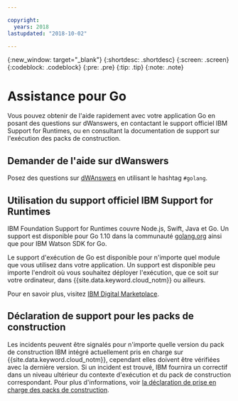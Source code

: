 ```yaml
---

copyright:
  years: 2018
lastupdated: "2018-10-02"

---
```


{:new_window: target="_blank"}
{:shortdesc: .shortdesc}
{:screen: .screen}
{:codeblock: .codeblock}
{:pre: .pre}
{:tip: .tip}
{:note: .note}

# Assistance pour Go 

Vous pouvez obtenir de l'aide rapidement avec votre application Go en posant des questions sur dWanswers, en contactant le support officiel IBM Support for Runtimes, ou en consultant la documentation de support sur l'exécution des packs de construction.

## Demander de l'aide sur dWanswers

Posez des questions sur [dWAnswers](https://developer.ibm.com/answers/topics/golang.html) en utilisant le hashtag `#golang`.

## Utilisation du support officiel IBM Support for Runtimes

IBM Foundation Support for Runtimes couvre Node.js, Swift, Java et Go. Un support est disponible pour Go 1.10 dans la communauté [golang.org](https://golang.org/) ainsi que pour IBM Watson SDK for Go. 

Le support d'exécution de Go est disponible pour n'importe quel module que vous utilisez dans votre application. Un support est disponible peu importe l'endroit où vous souhaitez déployer l'exécution, que ce soit sur votre ordinateur, dans {{site.data.keyword.cloud_notm}} ou ailleurs.

Pour en savoir plus, visitez [IBM Digital Marketplace](https://www.ibm.com/us-en/marketplace/support-for-runtimes).

## Déclaration de support pour les packs de construction

Les incidents peuvent être signalés pour n'importe quelle version du pack de construction IBM intégré actuellement pris en charge sur {{site.data.keyword.cloud_notm}}, cependant elles doivent être vérifiées avec la dernière version. Si un incident est trouvé, IBM fournira un correctif dans un niveau ultérieur du contexte d'exécution et du pack de construction correspondant. Pour plus d'informations, voir [la déclaration de prise en charge des packs de construction](../runtimes/common/buildpackSupport.html).
